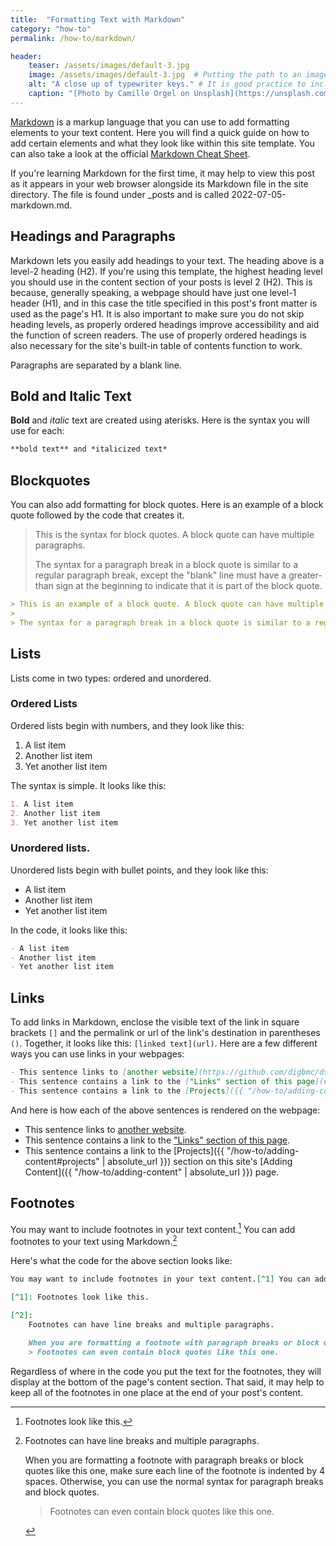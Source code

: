 ```yaml
---
title:  "Formatting Text with Markdown"
category: "how-to"
permalink: /how-to/markdown/

header:
    teaser: /assets/images/default-3.jpg
    image: /assets/images/default-3.jpg  # Putting the path to an image here will add a header image.
    alt: "A close up of typewriter keys." # It is good practice to include an image desription as alt text.
    caption: "[Photo by Camille Orgel on Unsplash](https://unsplash.com/@cam_bam)" # Put a caption for your image here. It will display in the bottom right corner of the image.
---
```


[Markdown](https://www.markdownguide.org/) is a markup language that you can use to add formatting elements to your text content. Here you will find a quick guide on how to add certain elements and what they look like within this site template. You can also take a look at the official [Markdown Cheat Sheet](https://www.markdownguide.org/cheat-sheet/). 

If you're learning Markdown for the first time, it may help to view this post as it appears in your web browser alongside its Markdown file in the site directory. The file is found under _posts and is called 2022-07-05-markdown.md.

## Headings and Paragraphs

Markdown lets you easily add headings to your text. The heading above is a level-2 heading (H2). If you're using this template, the highest heading level you should use in the content section of your posts is level 2 (H2). This is because, generally speaking, a webpage should have just one level-1 header (H1), and in this case the title specified in this post's front matter is used as the page's H1. It is also important to make sure you do not skip heading levels, as properly ordered headings improve accessibility and aid the function of screen readers. The use of properly ordered headings is also necessary for the site's built-in table of contents function to work.

Paragraphs are separated by a blank line. 

## Bold and Italic Text

**Bold** and *italic* text are created using aterisks. Here is the syntax you will use for each:

```markdown
**bold text** and *italicized text*
```

## Blockquotes

You can also add formatting for block quotes. Here is an example of a block quote followed by the code that creates it.
> This is the syntax for block quotes. A block quote can have multiple paragraphs.
>
> The syntax for a paragraph break in a block quote is similar to a regular paragraph break, except the "blank" line must have a greater-than sign at the beginning to indicate that it is part of the block quote.

```markdown
> This is an example of a block quote. A block quote can have multiple paragraphs.
>
> The syntax for a paragraph break in a block quote is similar to a regular paragraph break, except the "blank" line must have a greater-than sign at the beginning to indicate that it is part of the block quote.
```

## Lists

Lists come in two types: ordered and unordered.

### Ordered Lists

Ordered lists begin with numbers, and they look like this:
1. A list item
2. Another list item
3. Yet another list item

The syntax is simple. It looks like this:
```markdown
1. A list item
2. Another list item
3. Yet another list item
```

### Unordered lists.

Unordered lists begin with bullet points, and they look like this:
- A list item
- Another list item
- Yet another list item

In the code, it looks like this:
```markdown
- A list item
- Another list item
- Yet another list item
```

## Links

To add links in Markdown, enclose the visible text of the link in square brackets `[]` and the permalink or url of the link's destination in parentheses `()`. Together, it looks like this: `[linked text](url)`. Here are a few different ways you can use links in your webpages:
```markdown
- This sentence links to [another website](https://github.com/digbmc/ds-project).
- This sentence contains a link to the ["Links" section of this page](#links).
- This sentence contains a link to the [Projects]({{ "/how-to/adding-content#projects" | absolute_url }}) section on this site's [Adding Content]({{ "/how-to/adding-content" | absolute_url }}) page.
```
And here is how each of the above sentences is rendered on the webpage:
- This sentence links to [another website](https://github.com/digbmc/ds-project).
- This sentence contains a link to the ["Links" section of this page](#links).
- This sentence contains a link to the [Projects]({{ "/how-to/adding-content#projects" | absolute_url }}) section on this site's [Adding Content]({{ "/how-to/adding-content" | absolute_url }}) page.

## Footnotes

You may want to include footnotes in your text content.[^1] You can add footnotes to your text using Markdown.[^2] 

Here's what the code for the above section looks like:
```markdown
You may want to include footnotes in your text content.[^1] You can add footnotes to your text using Markdown.[^2] 

[^1]: Footnotes look like this.

[^2]: 
    Footnotes can have line breaks and multiple paragraphs.
    
    When you are formatting a footnote with paragraph breaks or block quotes like this one, make sure each line of the footnote is indented by 4 spaces. Otherwise, you can use the normal syntax for paragraph breaks and block quotes.
    > Footnotes can even contain block quotes like this one.
```

Regardless of where in the code you put the text for the footnotes, they will display at the bottom of the page's content section. That said, it may help to keep all of the footnotes in one place at the end of your post's content.

[^1]: Footnotes look like this.

[^2]: 
    Footnotes can have line breaks and multiple paragraphs.

    When you are formatting a footnote with paragraph breaks or block quotes like this one, make sure each line of the footnote is indented by 4 spaces. Otherwise, you can use the normal syntax for paragraph breaks and block quotes.
    > Footnotes can even contain block quotes like this one.